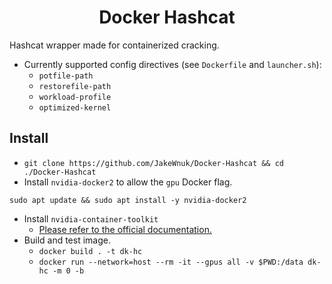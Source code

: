 <h1 align="center">
Docker Hashcat
</h1>

Hashcat wrapper made for containerized cracking.

- Currently supported config directives (see `Dockerfile` and `launcher.sh`):
    - `potfile-path`
    - `restorefile-path`
    - `workload-profile`
    - `optimized-kernel`

## Install

- `git clone https://github.com/JakeWnuk/Docker-Hashcat && cd ./Docker-Hashcat`
- Install `nvidia-docker2` to allow the `gpu` Docker flag.
```
sudo apt update && sudo apt install -y nvidia-docker2
```
- Install `nvidia-container-toolkit`
    - [Please refer to the official documentation.](https://docs.nvidia.com/datacenter/cloud-native/container-toolkit/install-guide.html#docker)
- Build and test image.
    - `docker build . -t dk-hc`
    - `docker run --network=host --rm -it --gpus all -v $PWD:/data dk-hc -m 0 -b`
